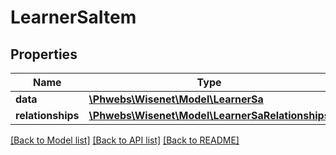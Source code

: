 # LearnerSaItem

## Properties
Name | Type | Description | Notes
------------ | ------------- | ------------- | -------------
**data** | [**\Phwebs\Wisenet\Model\LearnerSa**](LearnerSa.md) |  | [optional] 
**relationships** | [**\Phwebs\Wisenet\Model\LearnerSaRelationships**](LearnerSaRelationships.md) |  | [optional] 

[[Back to Model list]](../../README.md#documentation-for-models) [[Back to API list]](../../README.md#documentation-for-api-endpoints) [[Back to README]](../../README.md)


